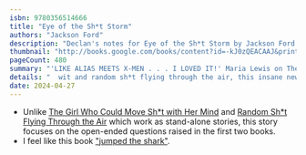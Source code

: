 ```yaml
---
isbn: 9780356514666
title: "Eye of the Sh*t Storm"
authors: "Jackson Ford"
description: "Declan's notes for Eye of the Sh*t Storm by Jackson Ford."
thumbnail: "http://books.google.com/books/content?id=-kJ0zQEACAAJ&printsec=frontcover&img=1&zoom=5&source=gbs_api"
pageCount: 480
summary: "'LIKE ALIAS MEETS X-MEN . . . I LOVED IT!' Maria Lewis on The Girl Who Could Move Sh*t With Her Mind Full of imagination,"
details: "  wit and random sh*t flying through the air, this insane new Frost Files adventure will blow your tiny mind. Teagan Frost might be getting better at moving sh*t with her mind - but her job working as a telekinetic government operative only ever seems to get harder. That's not even talking about her car-crash of a love life . . . And things are about to get even tougher. No sooner has Teagan chased off one psychotic kid hell-bent on trashing the whole West Coast, but now she has to contend with another supernatural being who can harness devastating electrical power. And if Teagan can't stop him, the whole of Los Angeles will be facing the sh*tstorm of the century . . . Praise for the Frost Files series: 'Proceeds at breakneck speed through almost 500 pages of madcap adventure' Guardian 'Fast-paced and a lot of fun to read . . . a modern action movie that just happens to be in book form' The Fantasy Inn 'A drunken back-alley brawler of a book' Robert Brockway, author of The Unnoticeables 'Ford's breakneck pace keeps the tension high, and the thrills coming the whole way through' BookPage 'A fast-paced, high-adrenaline tale' Kirkus"
date: 2024-04-27
---
```

- Unlike [The Girl Who Could Move Sh*t with Her Mind](/reading/9780356510446/) and [Random Sh*t Flying Through the Air](/reading/9780356510460/) which work as stand-alone stories, this story focuses on the open-ended questions raised in the first two books.
- I feel like this book ["jumped the shark"](https://en.wikipedia.org/wiki/Jumping_the_shark).